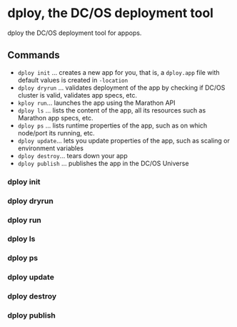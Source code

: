 # dploy, the DC/OS deployment tool

dploy the DC/OS deployment tool for appops.

## Commands

- `dploy init` … creates a new app for you, that is, a `dploy.app` file with default values is created in `-location`
- `dploy dryrun` … validates deployment of the app by checking if DC/OS cluster is valid, validates app specs, etc.
- `kploy run`… launches the app using the Marathon API
- `dploy ls` … lists the content of the app, all its resources such as Marathon app specs, etc.
- `dploy ps` … lists runtime properties of the app, such as on which node/port its running, etc.
- `dploy update`… lets you update properties of the app, such as scaling or environment variables
- `dploy destroy`… tears down your app
- `dploy publish` … publishes the app in the DC/OS Universe

### dploy init
### dploy dryrun
### dploy run
### dploy ls
### dploy ps
### dploy update
### dploy destroy
### dploy publish